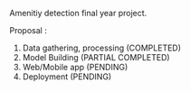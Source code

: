 Amenitiy detection final year project.

Proposal : 
1) Data gathering, processing (COMPLETED)
2) Model Building (PARTIAL COMPLETED)
3) Web/Mobile app (PENDING)
4) Deployment (PENDING)
